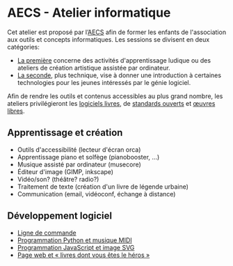 # AECS - Atelier informatique

Cet atelier est proposé par l’[AECS](http://www.aecs.asso.fr/) afin de former
les enfants de l'association aux outils et concepts informatiques. Les sessions
se divisent en deux catégories:

* [La première](#apprentissage-et-création) concerne des activités d'apprentissage ludique ou des ateliers de
  création artistique assistée par ordinateur.
* [La seconde](#développement-logiciel), plus technique, vise à donner une introduction à certaines
  technologies pour les jeunes intéressés par le génie logiciel.

Afin de rendre les outils et contenus accessibles au plus grand nombre, les
ateliers privilégieront les
[logiciels livres](https://fr.wikipedia.org/wiki/Logiciel_libre), de
[standards ouverts](https://fr.wikipedia.org/wiki/Norme_et_standard_techniques#Standard)
et [œuvres libres](https://fr.wikipedia.org/wiki/%C5%92uvre_libre).

## Apprentissage et création

* Outils d'accessibilité (lecteur d'écran orca)
* Apprentissage piano et solfège (pianobooster, ...)
* Musique assisté par ordinateur (musecore)
* Éditeur d'image (GIMP, inkscape)
* Vidéo/son? (théâtre? radio?)
* Traitement de texte (création d'un livre de légende urbaine)
* Communication (email, vidéoconf, échange à distance)

## Développement logiciel

* [Ligne de commande](./ligne-de-commande)
* [Programmation Python et musique MIDI](./python-midi)
* [Programmation JavaScript et image SVG](./javascript-svg)
* [Page web  et « livres dont vous êtes le héros »](./web-livre-jeu)
